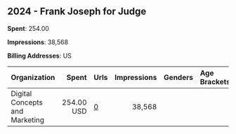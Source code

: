 ## 2024 - Frank Joseph for Judge 
**Spent**: 254.00

**Impressions**: 38,568

**Billing Addresses**: US

|Organization|Spent|Urls|Impressions|Genders|Age Brackets|Country Codes|
|:---|---:|:---|---:|:---|:---|:---|
|Digital Concepts and Marketing|254.00 USD|[0](https://www.snap.com/political-ads/asset/494880022c4492ea5a4b18586b7bbb91121509f8ce3ebb2c58c6234eb30f5d61?mediaType=mp4)|38,568|||united states|
